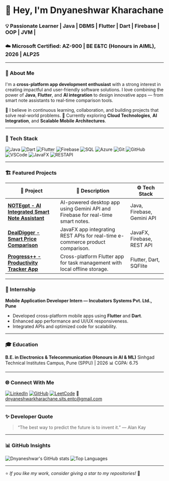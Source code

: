# 👋 Hey, I'm Dnyaneshwar Kharachane

### 💡 Passionate Learner | Java | DBMS | Flutter | Dart | Firebase | OOP | JVM |

### ☁️ Microsoft Certified: AZ-900 | BE E&TC (Honours in AIML), 2026 | ALP25

---

### 🚀 About Me

I'm a **cross-platform app development enthusiast** with a strong interest in creating impactful and user-friendly software solutions.
I love combining the power of **Java**, **Flutter**, and **AI integration** to design innovative apps — from smart note assistants to real-time comparison tools.

💬 I believe in continuous learning, collaboration, and building projects that solve real-world problems.
🌱 Currently exploring **Cloud Technologies**, **AI Integration**, and **Scalable Mobile Architectures**.

---

### 🧰 Tech Stack

![Java](https://img.shields.io/badge/Java-ED8B00?style=for-the-badge\&logo=openjdk\&logoColor=white)
![Dart](https://img.shields.io/badge/Dart-0175C2?style=for-the-badge\&logo=dart\&logoColor=white)
![Flutter](https://img.shields.io/badge/Flutter-02569B?style=for-the-badge\&logo=flutter\&logoColor=white)
![Firebase](https://img.shields.io/badge/Firebase-FFCA28?style=for-the-badge\&logo=firebase\&logoColor=black)
![SQL](https://img.shields.io/badge/SQL-336791?style=for-the-badge\&logo=postgresql\&logoColor=white)
![Azure](https://img.shields.io/badge/Azure-0078D4?style=for-the-badge\&logo=microsoftazure\&logoColor=white)
![Git](https://img.shields.io/badge/Git-F05032?style=for-the-badge\&logo=git\&logoColor=white)
![GitHub](https://img.shields.io/badge/GitHub-181717?style=for-the-badge\&logo=github\&logoColor=white)
![VSCode](https://img.shields.io/badge/VSCode-007ACC?style=for-the-badge\&logo=visualstudiocode\&logoColor=white)
![JavaFX](https://img.shields.io/badge/JavaFX-5382A1?style=for-the-badge\&logo=java\&logoColor=white)
![RESTAPI](https://img.shields.io/badge/REST%20API-009688?style=for-the-badge\&logo=api\&logoColor=white)

---

### 🏗️ Featured Projects

| 🧩 Project                                                                                                                              | 📘 Description                                                                  | ⚙️ Tech Stack              |
| --------------------------------------------------------------------------------------------------------------------------------------- | ------------------------------------------------------------------------------- | -------------------------- |
| [**NOTEgpt - AI Integrated Smart Note Assistant**](https://github.com/DnyaneshwarKharachane/NOTEgpt-AI-Integrated-Smart-Note-Assistant) | AI-powered desktop app using Gemini API and Firebase for real-time smart notes. | Java, Firebase, Gemini API |
| [**DealDigger - Smart Price Comparison**](https://github.com/DnyaneshwarKharachane/DealDigger-Smart-Price-Comparison-JavaApp)           | JavaFX app integrating REST APIs for real-time e-commerce product comparison.   | JavaFX, Firebase, REST API |
| [**Progress++ - Productivity Tracker App**](https://github.com/DnyaneshwarKharachane/Progress-plus-plus)                                | Cross-platform Flutter app for task management with local offline storage.      | Flutter, Dart, SQFlite     |

---

### 🏢 Internship

**Mobile Application Developer Intern — Incubators Systems Pvt. Ltd., Pune**

* Developed cross-platform mobile apps using **Flutter** and **Dart**.
* Enhanced app performance and UI/UX responsiveness.
* Integrated APIs and optimized code for scalability.

---

### 🎓 Education

**B.E. in Electronics & Telecommunication (Honours in AI & ML)**
Sinhgad Technical Institutes Campus, Pune (SPPU) | 2026
📊 CGPA: 6.75

---

### 🌐 Connect With Me

[![LinkedIn](https://img.shields.io/badge/LinkedIn-0A66C2?style=for-the-badge\&logo=linkedin\&logoColor=white)](https://www.linkedin.com/in/dnyaneshwar9307/)
[![GitHub](https://img.shields.io/badge/GitHub-181717?style=for-the-badge\&logo=github\&logoColor=white)](https://github.com/DnyaneshwarKharachane)
[![LeetCode](https://img.shields.io/badge/LeetCode-F89F1B?style=for-the-badge\&logo=leetcode\&logoColor=white)](https://leetcode.com/u/Dnayneshwar_Kharachane/)
📧 [dnyaneshwarkharachane.sits.entc@gmail.com](mailto:dnyaneshwarkharachane.sits.entc@gmail.com)

---

### ✨ Developer Quote

> “The best way to predict the future is to invent it.” — Alan Kay

---

### 📊 GitHub Insights

![Dnyaneshwar's GitHub stats](https://github-readme-stats.vercel.app/api?username=DnyaneshwarKharachane\&show_icons=true\&theme=tokyonight\&hide_border=true)
![Top Languages](https://github-readme-stats.vercel.app/api/top-langs/?username=DnyaneshwarKharachane\&layout=compact\&theme=tokyonight\&hide_border=true)

---

⭐ *If you like my work, consider giving a star to my repositories!* 🌟
